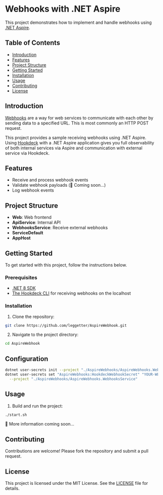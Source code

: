 # Webhooks with .NET Aspire

This project demonstrates how to implement and handle webhooks using [.NET Aspire](https://github.com/dotnet/aspire).

## Table of Contents

- [Introduction](#introduction)
- [Features](#features)
- [Project Structure](#project-structure)
- [Getting Started](#getting-started)
- [Installation](#installation)
- [Usage](#usage)
- [Contributing](#contributing)
- [License](#license)

## Introduction

[Webhooks](https://hookdeck.com/webhooks/guides/what-are-webhooks-how-they-work?ref=github-aspire-webhooks) are a way for web services to communicate with each other by sending data to a specified URL. This is most commonly an HTTP POST request.

This project provides a sample receiving webhooks using .NET Aspire. Using [Hookdeck](https://hookdeck.com?ref=github-aspire-webhooks) with a .NET Aspire application gives you full observability of both internal services via Aspire and communication with external service via Hookdeck.

## Features

- Receive and process webhook events
- Validate webhook payloads (🚧 Coming soon...)
- Log webhook events

## Project Structure

- **Web**: Web frontend
- **ApiService**: Internal API
- **WebhooksService**: Receive external webhooks
- **ServiceDefault**
- **AppHost**

## Getting Started

To get started with this project, follow the instructions below.

### Prerequisites

- [.NET 8 SDK](https://dotnet.microsoft.com/en-us/download/dotnet/8.0)
- [The Hookdeck CLI](https://hookdeck.com/docs/cli?ref=github-aspire-webhooks) for receiving webhooks on the localhost

### Installation

1. Clone the repository:
  ```sh
  git clone https://github.com/leggetter/AspireWebhook.git
  ```
2. Navigate to the project directory:
  ```sh
  cd AspireWebhook
  ```

## Configuration

```sh
dotnet user-secrets init --project "./AspireWebhooks/AspireWebhooks.WebhooksService"
dotnet user-secrets set "AspireWebhooks:HookdeckWebhookSecret" "YOUR-WEBHOOK-SECRET" \
  --project "./AspireWebhooks/AspireWebhooks.WebhooksService"
```

## Usage

1. Build and run the project:
  ```sh
  ./start.sh
  ```

🚧 More information coming soon...

## Contributing

Contributions are welcome! Please fork the repository and submit a pull request.

## License

This project is licensed under the MIT License. See the [LICENSE](LICENSE) file for details.
